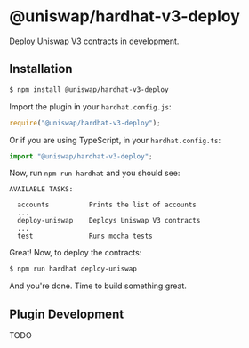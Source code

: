 # @uniswap/hardhat-v3-deploy

Deploy Uniswap V3 contracts in development.

## Installation

```sh
$ npm install @uniswap/hardhat-v3-deploy
```

Import the plugin in your `hardhat.config.js`:

```js
require("@uniswap/hardhat-v3-deploy");
```

Or if you are using TypeScript, in your `hardhat.config.ts`:

```ts
import "@uniswap/hardhat-v3-deploy";
```

Now, run `npm run hardhat` and you should see:

```
AVAILABLE TASKS:

  accounts      	Prints the list of accounts
  ...
  deploy-uniswap	Deploys Uniswap V3 contracts
  ...
  test          	Runs mocha tests
```

Great! Now, to deploy the contracts:

```sh
$ npm run hardhat deploy-uniswap
```

And you're done. Time to build something great.

## Plugin Development

TODO
